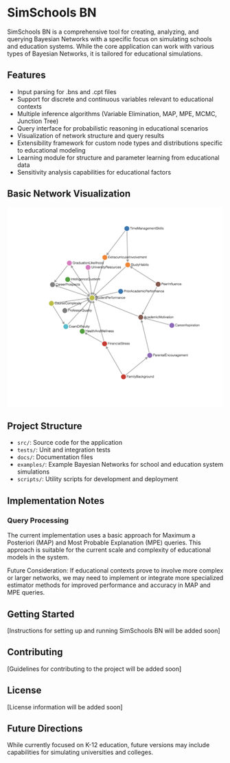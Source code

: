 # SimSchools BN

SimSchools BN is a comprehensive tool for creating, analyzing, and querying Bayesian Networks with a specific focus on simulating schools and education systems. While the core application can work with various types of Bayesian Networks, it is tailored for educational simulations.

## Features

- Input parsing for .bns and .cpt files
- Support for discrete and continuous variables relevant to educational contexts
- Multiple inference algorithms (Variable Elimination, MAP, MPE, MCMC, Junction Tree)
- Query interface for probabilistic reasoning in educational scenarios
- Visualization of network structure and query results
- Extensibility framework for custom node types and distributions specific to educational modeling
- Learning module for structure and parameter learning from educational data
- Sensitivity analysis capabilities for educational factors

## Basic Network Visualization

![Alt text](docs/images/graph1.png?raw=true&width=7 "Basic Network Visualization Example")

## Project Structure

- `src/`: Source code for the application
- `tests/`: Unit and integration tests
- `docs/`: Documentation files
- `examples/`: Example Bayesian Networks for school and education system simulations
- `scripts/`: Utility scripts for development and deployment

## Implementation Notes

### Query Processing

The current implementation uses a basic approach for Maximum a Posteriori (MAP) and Most Probable Explanation (MPE) queries. This approach is suitable for the current scale and complexity of educational models in the system.

Future Consideration: If educational contexts prove to involve more complex or larger networks, we may need to implement or integrate more specialized estimator methods for improved performance and accuracy in MAP and MPE queries.

## Getting Started

[Instructions for setting up and running SimSchools BN will be added soon]

## Contributing

[Guidelines for contributing to the project will be added soon]

## License

[License information will be added soon]

## Future Directions

While currently focused on K-12 education, future versions may include capabilities for simulating universities and colleges.
